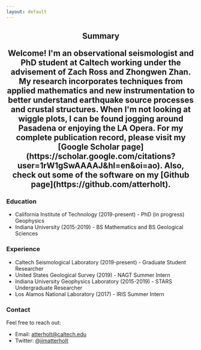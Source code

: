 ```yaml
---
layout: default
---
```

<h2 align="center">
  Summary
</p>
Welcome! I'm an observational seismologist and PhD student at Caltech working under the advisement of Zach Ross and Zhongwen Zhan. My research incorporates techniques from applied mathematics and new instrumentation to better understand earthquake source processes and crustal structures. When I'm not looking at wiggle plots, I can be found jogging around Pasadena or enjoying the LA Opera. For my complete publication record, please visit my [Google Scholar page](https://scholar.google.com/citations?user=1rW1gSwAAAAJ&hl=en&oi=ao). Also, check out some of the software on my [Github page](https://github.com/atterholt).

### Education

*   California Institute of Technology (2019-present) - PhD (in progress) Geophysics
*   Indiana University (2015-2019) - BS Mathematics and BS Geological Sciences

### Experience

*   Caltech Seismological Laboratory (2019-present) - Graduate Student Researcher
*   United States Geological Survey (2019) - NAGT Summer Intern
*   Indiana University Geophysics Laboratory (2015-2019) - STARS Undergraduate Researcher
*   Los Alamos National Laboratory (2017) - IRIS Summer Intern

### Contact

Feel free to reach out:

*   Email: atterholt@caltech.edu
*   Twitter: [@jimatterholt](https://twitter.com/jimatterholt?lang=en)
